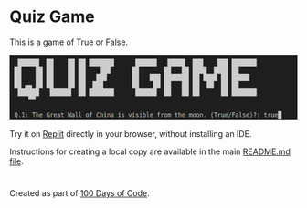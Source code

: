 # Quiz Game

This is a game of True or False.

![True or False](https://github.com/ZanClifton/basic-python-projects/blob/main/images/quiz-game.png)

Try it on [Replit](https://replit.com/@ZanClifton/quiz-game?v=1) directly in your browser, without installing an IDE.

Instructions for creating a local copy are available in the main [README.md file](https://github.com/ZanClifton/basic-python-projects/blob/main/README.md).

#

Created as part of [100 Days of Code](https://github.com/ZanClifton/100-days-of-code/blob/master/log.md).
